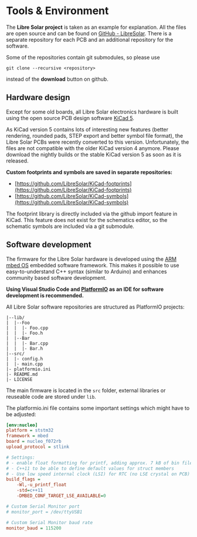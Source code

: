 # Tools & Environment

The **Libre Solar project** is taken as an example for explanation. All the files are open source and can be found on [GitHub - LibreSolar](https://github.com/LibreSolar). There is a separate repository for each PCB and an additional repository for the software.

Some of the repositories contain git submodules, so please use
```
git clone --recursive <repository>
```
instead of the **download** button on github.

## Hardware design

Except for some old boards, all Libre Solar electronics hardware is built using the open source PCB design software [KiCad 5](http://kicad-pcb.org/).

As KiCad version 5 contains lots of interesting new features (better rendering, rounded pads, STEP export and better symbol file format), the Libre Solar PCBs were recently converted to this version. Unfortunately, the files are not compatible with the older KiCad version 4 anymore. Please download the nightly builds or the stable KiCad version 5 as soon as it is released.

**Custom footprints and symbols are saved in separate repositories:**

* [https://github.com/LibreSolar/KiCad-footprints](https://github.com/LibreSolar/KiCad-footprints)
* [https://github.com/LibreSolar/KiCad-symbols](https://github.com/LibreSolar/KiCad-symbols)

The footprint library is directly included via the github import feature in KiCad. This feature does not exist for the schematics editor, so the schematic symbols are included via a git submodule.

## Software development

The firmware for the Libre Solar hardware is developed using the [ARM mbed OS](https://developer.mbed.org/) embedded software framework. This makes it possible to use easy-to-understand C++ syntax (similar to Arduino) and enhances community based software development.

**Using Visual Studio Code and [PlatformIO](http://platformio.org/) as an IDE for software development is recommended.**

All Libre Solar software repositories are structured as PlatformIO projects:

```
|--lib/
|  |--Foo
|  |  |- Foo.cpp
|  |  |- Foo.h
|  |--Bar
|  |  |- Bar.cpp
|  |  |- Bar.h
|--src/
|  |- config.h
|  |- main.cpp
|- platformio.ini
|- README.md
|- LICENSE
```

The main firmware is located in the `src` folder, external libraries or reuseable code are stored under `lib`.

The platformio.ini file contains some important settings which might have to be adjusted:

```ini
[env:nucleo]
platform = ststm32
framework = mbed
board = nucleo_f072rb
upload_protocol = stlink

# Settings:
# - enable float formatting for printf, adding approx. 7 kB of bin file size
# - C++11 to be able to define default values for struct members
# - Use low speed internal clock (LSI) for RTC (no LSE crystal on PCB)
build_flags =
    -Wl,-u_printf_float
    -std=c++11
    -DMBED_CONF_TARGET_LSE_AVAILABLE=0

# Custom Serial Monitor port
# monitor_port = /dev/ttyUSB1

# Custom Serial Monitor baud rate
monitor_baud = 115200
```
